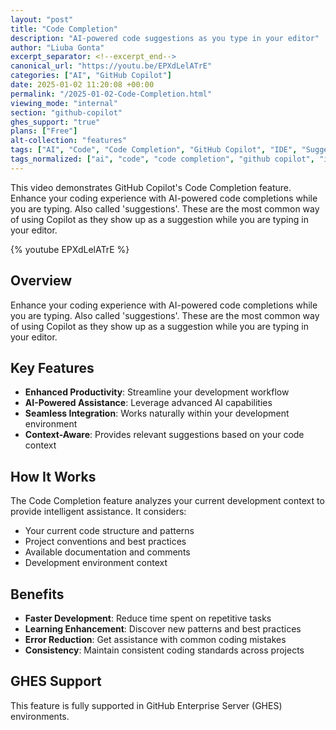 ```yaml
---
layout: "post"
title: "Code Completion"
description: "AI-powered code suggestions as you type in your editor"
author: "Liuba Gonta"
excerpt_separator: <!--excerpt_end-->
canonical_url: "https://youtu.be/EPXdLelATrE"
categories: ["AI", "GitHub Copilot"]
date: 2025-01-02 11:20:08 +00:00
permalink: "/2025-01-02-Code-Completion.html"
viewing_mode: "internal"
section: "github-copilot"
ghes_support: "true"
plans: ["Free"]
alt-collection: "features"
tags: ["AI", "Code", "Code Completion", "GitHub Copilot", "IDE", "Suggestions", "Videos"]
tags_normalized: ["ai", "code", "code completion", "github copilot", "ide", "suggestions", "videos"]
---
```


This video demonstrates GitHub Copilot's Code Completion feature. Enhance your coding experience with AI-powered code completions while you are typing. Also called 'suggestions'. These are the most common way of using Copilot as they show up as a suggestion while you are typing in your editor.<!--excerpt_end-->

{% youtube EPXdLelATrE %}

## Overview

Enhance your coding experience with AI-powered code completions while you are typing. Also called 'suggestions'. These are the most common way of using Copilot as they show up as a suggestion while you are typing in your editor.

## Key Features

- **Enhanced Productivity**: Streamline your development workflow
- **AI-Powered Assistance**: Leverage advanced AI capabilities
- **Seamless Integration**: Works naturally within your development environment
- **Context-Aware**: Provides relevant suggestions based on your code context

## How It Works

The Code Completion feature analyzes your current development context to provide intelligent assistance. It considers:

- Your current code structure and patterns
- Project conventions and best practices
- Available documentation and comments
- Development environment context

## Benefits

- **Faster Development**: Reduce time spent on repetitive tasks
- **Learning Enhancement**: Discover new patterns and best practices
- **Error Reduction**: Get assistance with common coding mistakes
- **Consistency**: Maintain consistent coding standards across projects

## GHES Support

This feature is fully supported in GitHub Enterprise Server (GHES) environments.
